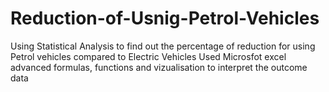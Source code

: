 # Reduction-of-Usnig-Petrol-Vehicles
Using Statistical Analysis to find out the percentage of reduction for using Petrol vehicles compared to Electric Vehicles
Used Microsfot excel advanced formulas, functions and vizualisation to interpret the outcome data
